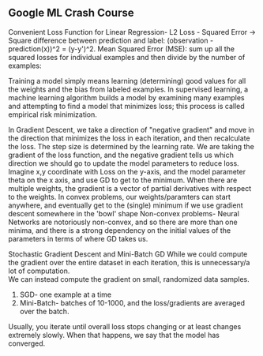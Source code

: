 ## Google ML Crash Course 

Convenient Loss Function for Linear Regression- 
L2 Loss - Squared Error -> Square difference between prediction and label: (observation - prediction(x))^2 =  (y-y')^2. 
Mean Squared Error (MSE): sum up all the squared losses for individual examples and then divide by the number of examples:

Training a model simply means learning (determining) good values for all the weights and the bias from labeled examples. In supervised learning, a machine learning algorithm builds a model by examining many examples and attempting to find a model that minimizes loss; this process is called empirical risk minimization. 

In Gradient Descent, we take a direction of "negative gradient" and move in the direction that minimizes the loss in each iteration, and then recalculate the loss. The step size is determined by the learning rate. We are taking the gradient of the loss function, and the negative gradient tells us which direction we should go to update the model parameters to reduce loss. Imagine x,y coordinate with Loss on the y-axis, and the model parameter theta on the x axis, and use GD to get to the minimum. 
When there are multiple weights, the gradient is a vector of partial derivatives with respect to the weights.
In convex problems, our weights/paramters can start anywhere, and eventually get to the (single) minimum if we use gradient descent somewhere in the 'bowl' shape
Non-convex problems- Neural Networks are notoriously non-convex, and so there are more than one minima, and there is a strong dependency on the initial values of the parameters in terms of where GD takes us. 

Stochastic Gradient Descent and Mini-Batch GD 
While we could compute the gradient over the entire dataset in each iteration, this is unnecessary/a lot of computation.   
We can instead compute the gradient on small, randomized data samples. 
1. SGD- one example at a time 
2. Mini-Batch- batches of 10-1000, and the loss/gradients are averaged over the batch. 

Usually, you iterate until overall loss stops changing or at least changes extremely slowly. When that happens, we say that the model has converged.